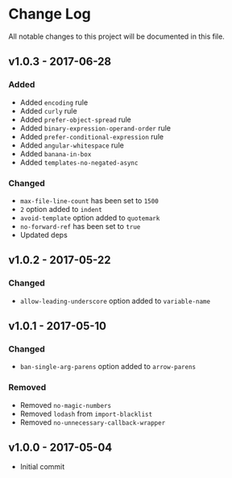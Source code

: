 # Change Log
All notable changes to this project will be documented in this file.

## v1.0.3 - 2017-06-28
### Added
- Added `encoding` rule
- Added `curly` rule
- Added `prefer-object-spread` rule
- Added `binary-expression-operand-order` rule
- Added `prefer-conditional-expression` rule
- Added `angular-whitespace` rule
- Added `banana-in-box`
- Added `templates-no-negated-async`

### Changed
- `max-file-line-count` has been set to `1500`
- `2` option added to `indent`
- `avoid-template` option added to `quotemark`
- `no-forward-ref` has been set to `true`
- Updated deps

## v1.0.2 - 2017-05-22
### Changed
- `allow-leading-underscore` option added to `variable-name`

## v1.0.1 - 2017-05-10
### Changed
- `ban-single-arg-parens` option added to `arrow-parens`

### Removed
- Removed `no-magic-numbers`
- Removed `lodash` from `import-blacklist`
- Removed `no-unnecessary-callback-wrapper`

## v1.0.0 - 2017-05-04
- Initial commit
